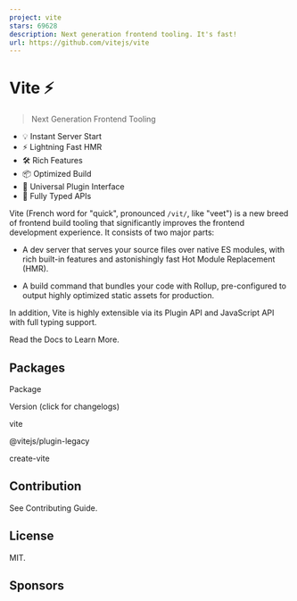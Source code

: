 ```yaml
---
project: vite
stars: 69628
description: Next generation frontend tooling. It's fast!
url: https://github.com/vitejs/vite
---
```


  

  

Vite ⚡
======

> Next Generation Frontend Tooling

-   💡 Instant Server Start
-   ⚡️ Lightning Fast HMR
-   🛠️ Rich Features
-   📦 Optimized Build
-   🔩 Universal Plugin Interface
-   🔑 Fully Typed APIs

Vite (French word for "quick", pronounced `/vit/`, like "veet") is a new breed of frontend build tooling that significantly improves the frontend development experience. It consists of two major parts:

-   A dev server that serves your source files over native ES modules, with rich built-in features and astonishingly fast Hot Module Replacement (HMR).
    
-   A build command that bundles your code with Rollup, pre-configured to output highly optimized static assets for production.
    

In addition, Vite is highly extensible via its Plugin API and JavaScript API with full typing support.

Read the Docs to Learn More.

Packages
--------

Package

Version (click for changelogs)

vite

@vitejs/plugin-legacy

create-vite

Contribution
------------

See Contributing Guide.

License
-------

MIT.

Sponsors
--------
